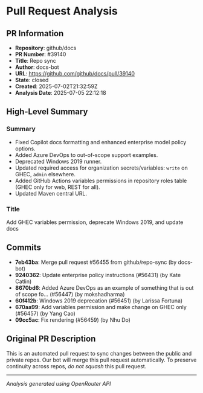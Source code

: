 # Pull Request Analysis

## PR Information
- **Repository**: github/docs
- **PR Number**: #39140
- **Title**: Repo sync
- **Author**: docs-bot
- **URL**: https://github.com/github/docs/pull/39140
- **State**: closed
- **Created**: 2025-07-02T21:32:59Z
- **Analysis Date**: 2025-07-05 22:12:18

## High-Level Summary

### Summary
- Fixed Copilot docs formatting and enhanced enterprise model policy options.
- Added Azure DevOps to out-of-scope support examples.
- Deprecated Windows 2019 runner.
- Updated required access for organization secrets/variables: `write` on GHEC, `admin` elsewhere.
- Added GitHub Actions variables permissions in repository roles table (GHEC only for web, REST for all).
- Updated Maven central URL.

### Title  
Add GHEC variables permission, deprecate Windows 2019, and update docs

## Commits

- **7eb43ba**: Merge pull request #56455 from github/repo-sync (by docs-bot)
- **9240362**: Update enterprise policy instructions (#56431) (by Kate Catlin)
- **8670bd6**: Added Azure DevOps as an example of something that is out of scope fo… (#56447) (by mokshadharma)
- **60f412b**: Windows 2019 deprecation (#56451) (by Larissa Fortuna)
- **670aa99**: Add variables permission and make change on GHEC only (#56457) (by Yang Cao)
- **09cc5ac**: Fix rendering  (#56459) (by Nhu Do)


## Original PR Description


This is an automated pull request to sync changes between the public and private repos.
Our bot will merge this pull request automatically.
To preserve continuity across repos, _do not squash_ this pull request.


---
*Analysis generated using OpenRouter API*

